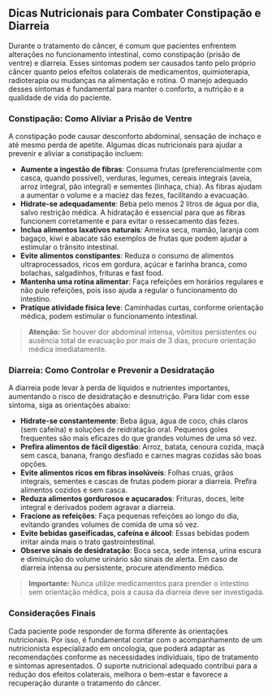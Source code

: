 
## Dicas Nutricionais para Combater Constipação e Diarreia

Durante o tratamento do câncer, é comum que pacientes enfrentem alterações no funcionamento intestinal, como constipação (prisão de ventre) e diarreia. Esses sintomas podem ser causados tanto pelo próprio câncer quanto pelos efeitos colaterais de medicamentos, quimioterapia, radioterapia ou mudanças na alimentação e rotina. O manejo adequado desses sintomas é fundamental para manter o conforto, a nutrição e a qualidade de vida do paciente.

### Constipação: Como Aliviar a Prisão de Ventre

A constipação pode causar desconforto abdominal, sensação de inchaço e até mesmo perda de apetite. Algumas dicas nutricionais para ajudar a prevenir e aliviar a constipação incluem:

- **Aumente a ingestão de fibras**: Consuma frutas (preferencialmente com casca, quando possível), verduras, legumes, cereais integrais (aveia, arroz integral, pão integral) e sementes (linhaça, chia). As fibras ajudam a aumentar o volume e a maciez das fezes, facilitando a evacuação.
- **Hidrate-se adequadamente**: Beba pelo menos 2 litros de água por dia, salvo restrição médica. A hidratação é essencial para que as fibras funcionem corretamente e para evitar o ressecamento das fezes.
- **Inclua alimentos laxativos naturais**: Ameixa seca, mamão, laranja com bagaço, kiwi e abacate são exemplos de frutas que podem ajudar a estimular o trânsito intestinal.
- **Evite alimentos constipantes**: Reduza o consumo de alimentos ultraprocessados, ricos em gordura, açúcar e farinha branca, como bolachas, salgadinhos, frituras e fast food.
- **Mantenha uma rotina alimentar**: Faça refeições em horários regulares e não pule refeições, pois isso ajuda a regular o funcionamento do intestino.
- **Pratique atividade física leve**: Caminhadas curtas, conforme orientação médica, podem estimular o funcionamento intestinal.

> **Atenção:** Se houver dor abdominal intensa, vômitos persistentes ou ausência total de evacuação por mais de 3 dias, procure orientação médica imediatamente.

### Diarreia: Como Controlar e Prevenir a Desidratação

A diarreia pode levar à perda de líquidos e nutrientes importantes, aumentando o risco de desidratação e desnutrição. Para lidar com esse sintoma, siga as orientações abaixo:

- **Hidrate-se constantemente**: Beba água, água de coco, chás claros (sem cafeína) e soluções de reidratação oral. Pequenos goles frequentes são mais eficazes do que grandes volumes de uma só vez.
- **Prefira alimentos de fácil digestão**: Arroz, batata, cenoura cozida, maçã sem casca, banana, frango desfiado e carnes magras cozidas são boas opções.
- **Evite alimentos ricos em fibras insolúveis**: Folhas cruas, grãos integrais, sementes e cascas de frutas podem piorar a diarreia. Prefira alimentos cozidos e sem casca.
- **Reduza alimentos gordurosos e açucarados**: Frituras, doces, leite integral e derivados podem agravar a diarreia.
- **Fracione as refeições**: Faça pequenas refeições ao longo do dia, evitando grandes volumes de comida de uma só vez.
- **Evite bebidas gaseificadas, cafeína e álcool**: Essas bebidas podem irritar ainda mais o trato gastrointestinal.
- **Observe sinais de desidratação**: Boca seca, sede intensa, urina escura e diminuição do volume urinário são sinais de alerta. Em caso de diarreia intensa ou persistente, procure atendimento médico.

> **Importante:** Nunca utilize medicamentos para prender o intestino sem orientação médica, pois a causa da diarreia deve ser investigada.

### Considerações Finais

Cada paciente pode responder de forma diferente às orientações nutricionais. Por isso, é fundamental contar com o acompanhamento de um nutricionista especializado em oncologia, que poderá adaptar as recomendações conforme as necessidades individuais, tipo de tratamento e sintomas apresentados. O suporte nutricional adequado contribui para a redução dos efeitos colaterais, melhora o bem-estar e favorece a recuperação durante o tratamento do câncer.
```
